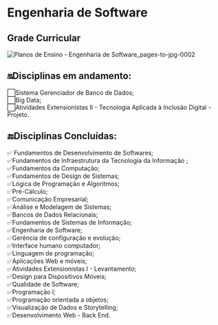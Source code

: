 
<h1>Engenharia de Software</h1> 
 
## Grade Curricular

![Planos de Ensino - Engenharia de Software_pages-to-jpg-0002](https://github.com/CarolFenixBr/UNINTER/assets/89542446/64e27a54-91c2-46bd-8b98-6ee94d91a0e2)


<h2>🔛Disciplinas em andamento:</h2> 
⬜Sistema Gerenciador de Banco de Dados;<br>
⬜Big Data;<br>
⬜Atividades Extensionistas II - Tecnologia Aplicada à Inclusão Digital - Projeto.<br>

<h2> 🔚Disciplinas Concluídas:</h2>
✅ Fundamentos de Desenvolvimento de Softwares;<br>
✅Fundamentos de Infraestrutura da Tecnologia da Informação ;<br>
✅Fundamentos da Computação;<br>
✅Fundamentos de Design de Sistemas;<br>
✅Lógica de Programação e Algoritmos;<br>
✅Pré-Cálculo; <br>
✅Comunicação Empresarial;<br>
✅Análise e Modelagem de Sistemas;<br>
✅Bancos de Dados Relacionais;<br>
✅Fundamentos de Sistemas de Informação;<br>
✅Engenharia de Software;<br>
✅Gerência de configuração e evolução;<br>
✅Interface humano computador;<br>
✅Linguagem de programação;<br>
✅Aplicações Web e móveis;<br>
✅Atividades Extensionistas I - Levantamento;<br>
✅Design para Dispositivos Móveis; <br>
✅Qualidade de Software;<br>
✅Programação I;<br>
✅Programação orientada a objetos;<br>
✅Visualização de Dados e Storytelling;<br>
✅Desenvolvimento Web - Back End.











